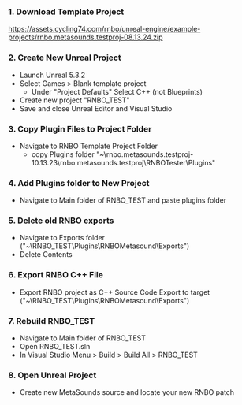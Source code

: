 ### 1. Download Template Project
https://assets.cycling74.com/rnbo/unreal-engine/example-projects/rnbo.metasounds.testproj-08.13.24.zip

### 2. Create New Unreal Project
- Launch Unreal 5.3.2
- Select Games > Blank template project
	- Under "Project Defaults" Select C++ (not Blueprints)
- Create new project "RNBO_TEST"
- Save and close Unreal Editor and Visual Studio

### 3. Copy Plugin Files to Project Folder
- Navigate to RNBO Template Project Folder
	- copy Plugins folder "~\\rnbo.metasounds.testproj-10.13.23\\rnbo.metasounds.testproj\\RNBOTester\\Plugins"

### 4. Add Plugins folder to New Project
- Navigate to Main folder of RNBO_TEST and paste plugins folder

### 5. Delete old RNBO exports
- Navigate to Exports folder ("~\\RNBO_TEST\\Plugins\\RNBOMetasound\\Exports")
- Delete Contents

### 6. Export RNBO C++ File
- Export RNBO project as C++ Source Code Export to target ("~\\RNBO_TEST\\Plugins\\RNBOMetasound\\Exports")

### 7. Rebuild RNBO_TEST
- Navigate to Main folder of RNBO_TEST
- Open RNBO_TEST.sln
- In Visual Studio Menu > Build > Build All > RNBO_TEST

### 8. Open Unreal Project
- Create new MetaSounds source and locate your new RNBO patch